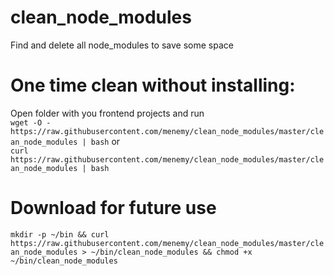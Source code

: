 # clean_node_modules
Find and delete all node_modules to save some space


# One time clean without installing:
Open folder with you frontend projects and run  
`wget -O - https://raw.githubusercontent.com/menemy/clean_node_modules/master/clean_node_modules | bash`
or  
`curl https://raw.githubusercontent.com/menemy/clean_node_modules/master/clean_node_modules | bash`


# Download for future use
`mkdir -p ~/bin && curl  https://raw.githubusercontent.com/menemy/clean_node_modules/master/clean_node_modules > ~/bin/clean_node_modules && chmod +x ~/bin/clean_node_modules`
